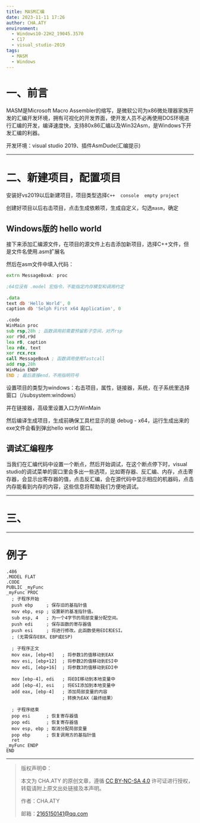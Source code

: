 ```yaml
---
title: MASM汇编
date: 2023-11-11 17:26
author: CHA.ATY
environment:
  - Windows10-22H2_19045.3570
  - C17
  - visual_studio-2019
tags:
  - MASM
  - Windows
---
```


# 一、前言

MASM是Microsoft Macro Assembler的缩写，是微软公司为x86微处理器家族开发的汇编开发环境，拥有可视化的开发界面，使开发人员不必再使用DOS环境进行汇编的开发，编译速度快，支持80x86汇编以及Win32Asm，是Windows下开发汇编的利器。

开发环境：visual studio 2019、插件AsmDude(汇编提示)

---

# 二、新建项目，配置项目

安装好vs2019以后新建项目，项目类型选择`C++  console  empty project`

创建好项目以后右击项目，点击生成依赖项，生成自定义，勾选`masm`，确定

## Windows版的 hello world

接下来添加汇编源文件，在项目的源文件上右击添加新项目，选择C++文件，但是文件名使用.asm扩展名

然后在asm文件中填入代码：
```asm
extrn MessageBoxA: proc
 
;64位没有 .model 宏指令，不能指定内存模型和调用约定
 
.data
text db 'Hello World', 0
caption db 'Selph First x64 Application', 0
 
.code
WinMain proc
sub rsp,28h ; 函数调用前需要预留影子空间，对齐rsp
xor r9d,r9d
lea r8, caption
lea rdx, text
xor rcx,rcx
call MessageBoxA ; 函数调用使用fastcall
add rsp,28h
WinMain ENDP
END ; 最后直接end，不用指明符号
```
设置项目的类型为windows：右击项目，属性，链接器，系统，在子系统里选择窗口（/subsystem:windows）

并在链接器，高级里设置入口为WinMain

然后编译生成项目，生成前确保工具栏显示的是 debug - x64，运行生成出来的exe文件会看到弹出hello world 窗口。

## 调试汇编程序

当我们在汇编代码中设置一个断点，然后开始调试，在这个断点停下时，visual studio的调试菜单的窗口里会多出一些选项，比如寄存器、反汇编、内存，点击寄存器，会显示出寄存器的值，点击反汇编，会在源代码中显示相应的机器码，点击内存能看到内存的内容，这些信息将帮助我们方便地调试。

---

# 三、

---

# 例子

```x86asm
.486
.MODEL FLAT
.CODE
PUBLIC _myFunc
_myFunc PROC
  ; 子程序开始
  push ebp     ; 保存旧的基指针值
  mov ebp, esp ; 设置新的基准指针值。
  sub esp, 4   ; 为一个4字节的局部变量分配空间。
  push edi     ; 保存函数的寄存器值
  push esi     ; 将进行修改。此函数使用EDI和ESI。
  ; (无需保存EBX、EBP或ESP)

  ; 子程序正文
  mov eax, [ebp+8]   ; 将参数1的值移动到EAX
  mov esi, [ebp+12]  ; 将参数2的值移动到ESI中
  mov edi, [ebp+16]  ; 将参数3的值移动到EDI中

  mov [ebp-4], edi   ; 将EDI移动到本地变量中
  add [ebp-4], esi   ; 将ESI添加到本地变量中
  add eax, [ebp-4]   ; 添加局部变量的内容
                     ; 转换为EAX（最终结果）

  ; 子程序结束
  pop esi      ; 恢复寄存器值
  pop edi      ; 恢复寄存器值
  mov esp, ebp ; 取消分配局部变量
  pop ebp      ; 恢复调用方的基指针值
  ret
_myFunc ENDP
END
```

---

> 版权声明©：
>
> 本文为 CHA.ATY 的原创文章，遵循 [CC BY-NC-SA 4.0](https://creativecommons.org/licenses/by-sa/4.0/) 许可证进行授权，转载请附上原文出处链接及本声明。
>
> 作者：CHA.ATY
>
> 邮箱：2165150141@qq.com